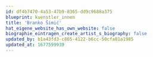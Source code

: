 ```yaml
---
id: df4b7470-4a53-47b9-8365-dd9c9688a375
blueprint: kuenstler_innen
title: 'Branko Šimić'
hat_eigene_website_has_own_website: false
biographie_eintragen_create_artist_s_biography: false
updated_by: b1a43fd3-c865-4122-b6cc-50cfa81a1985
updated_at: 1677599939
---
```

